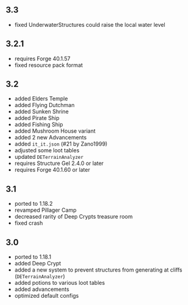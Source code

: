 ## 3.3
* fixed UnderwaterStructures could raise the local water level

## 3.2.1
* requires Forge 40.1.57
* fixed resource pack format

## 3.2
* added Elders Temple
* added Flying Dutchman
* added Sunken Shrine
* added Pirate Ship
* added Fishing Ship
* added Mushroom House variant
* added 2 new Advancements
* added `it_it.json` (#21 by Zano1999)
* adjusted some loot tables
* updated `DETerrainAnalyzer`
* requires Structure Gel 2.4.0 or later
* requires Forge 40.1.60 or later

## 3.1
* ported to 1.18.2
* revamped Pillager Camp
* decreased rarity of Deep Crypts treasure room
* fixed crash

## 3.0
* ported to 1.18.1
* added Deep Crypt
* added a new system to prevent structures from generating at cliffs (`DETerrainAnalyzer`)
* added potions to various loot tables
* added advancements
* optimized default configs
